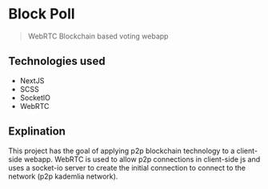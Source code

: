 # Block Poll
> WebRTC Blockchain based voting webapp

## Technologies used
- NextJS
- SCSS
- SocketIO
- WebRTC

## Explination
This project has the goal of applying p2p blockchain technology to a client-side webapp. WebRTC is used to allow p2p connections in client-side js and uses a socket-io server to create the initial connection to connect to the network (p2p kademlia network).